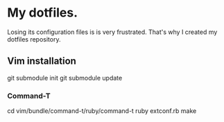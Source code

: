 # My dotfiles.

Losing its configuration files is is very frustrated. That's why I created my
dotfiles repository.

## Vim installation

git submodule init
git submodule update

### Command-T
cd vim/bundle/command-t/ruby/command-t
ruby extconf.rb
make
